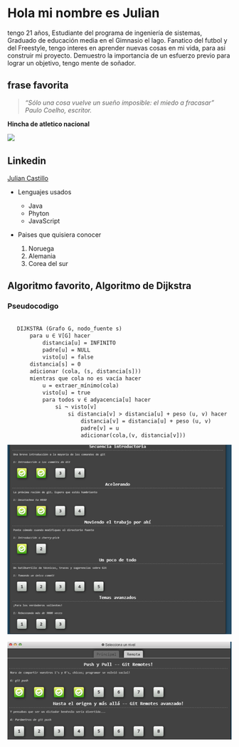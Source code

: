 # Hola mi nombre es Julian

tengo 21 años, Estudiante del programa de ingeniería de sistemas, Graduado de educación media en el Gimnasio el lago. Fanatico del futbol y del Freestyle, tengo interes en aprender nuevas cosas en mi vida, para asi construir mi proyecto. Demuestro la importancia de un esfuerzo previo para lograr un objetivo, tengo mente de soñador.


## frase favorita
> *“Sólo una cosa vuelve un sueño imposible: el miedo a fracasar” Paulo Coelho, escritor.*


**Hincha de atletico nacional**


![](https://futbolete.com/wp-content/uploads/2020/07/Atl%C3%A9tico-Nacional-Copa-Libertadores-2016-campe%C3%B3n.jpg)





## Linkedin

[Julian Castillo](https://www.linkedin.com/in/julian-castillo-118856216/)




* Lenguajes usados
	- Java
	- Phyton
	- JavaScript


* Paises que quisiera conocer
	1. Noruega
	2. Alemania
	3. Corea del sur


## Algoritmo favorito, Algoritmo de Dijkstra

### Pseudocodigo

```

   DIJKSTRA (Grafo G, nodo_fuente s)       
       para u ∈ V[G] hacer
           distancia[u] = INFINITO
           padre[u] = NULL
           visto[u] = false
       distancia[s] = 0
       adicionar (cola, (s, distancia[s]))
       mientras que cola no es vacía hacer
           u = extraer_mínimo(cola)
           visto[u] = true
           para todos v ∈ adyacencia[u] hacer
               si ¬ visto[v]      
                   si distancia[v] > distancia[u] + peso (u, v) hacer
                       distancia[v] = distancia[u] + peso (u, v)
                       padre[v] = u
                       adicionar(cola,(v, distancia[v]))
```


![](1git.png)


![](2git.png)

